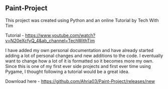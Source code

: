 ## Paint-Project

This project was created using Python and an online Tutorial by Tech With Tim

Tutorial - https://www.youtube.com/watch?v=N20eXcfyQ_4&ab_channel=TechWithTim

I have added my own personal documentation and have already started adding a 
lot of personal changes and new additions to the code. I eventually want to
change how a lot of it is formatted so it becomes more my own. Since this is
one of my first ever side projects and first ever time using Pygame, I thought
following a tutorial would be a great idea.

Download here - https://github.com/Ahria03/Paint-Project/releases/new
